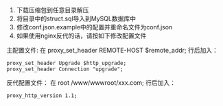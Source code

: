 1. 下载压缩包到任意目录解压
2. 将目录中的struct.sql导入到MySQL数据库中
3. 修改conf.json.example中的配置并重命名文件为conf.json
4. 如果使用nginx反代的话，请按如下修改配置文件

主配置文件:
在 proxy_set_header REMOTE-HOST $remote_addr; 行后加入：
```
proxy_set_header Upgrade $http_upgrade;
proxy_set_header Connection "upgrade";
```

反代配置文件：
在 root /www/wwwroot/xxx.com; 行后加入：
```
proxy_http_version 1.1;
```
